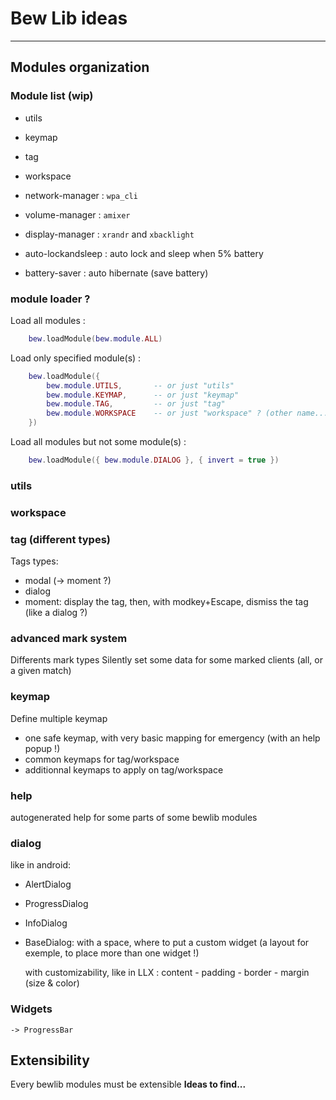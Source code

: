 # Bew Lib ideas

------------------------------------------------------------------------------------------

## Modules organization

### Module list (wip)

- utils
- keymap
- tag
- workspace



- network-manager : `wpa_cli`
- volume-manager : `amixer`
- display-manager : `xrandr` and `xbacklight`


- auto-lockandsleep : auto lock and sleep when 5% battery
- battery-saver : auto hibernate (save battery)




### module loader ?


Load all modules :

```lua
	bew.loadModule(bew.module.ALL)
```

Load only specified module(s) :

```lua
	bew.loadModule({
		bew.module.UTILS,		-- or just "utils"
		bew.module.KEYMAP,		-- or just "keymap"
		bew.module.TAG,			-- or just "tag"
		bew.module.WORKSPACE	-- or just "workspace" ? (other name...)
	})
```

Load all modules but not some module(s) :

```lua
	bew.loadModule({ bew.module.DIALOG }, { invert = true })
```



### utils



### workspace



### tag (different types)


Tags types:
* modal (-> moment ?)
* dialog
* moment: display the tag, then, with modkey+Escape, dismiss the tag (like a dialog ?)


### advanced mark system

Differents mark types
Silently set some data for some marked clients (all, or a given match)



### keymap

Define multiple keymap
 - one safe keymap, with very basic mapping for emergency (with an help popup !)
 - common keymaps for tag/workspace
 - additionnal keymaps to apply on tag/workspace



### help

autogenerated help for some parts of some bewlib modules


### dialog

like in android:
* AlertDialog
* ProgressDialog
* InfoDialog
* BaseDialog: with a space, where to put a custom widget (a layout for exemple, to place more than one widget !)

	with customizability, like in LLX : content - padding - border - margin (size & color)




### Widgets

	-> ProgressBar





## Extensibility

Every bewlib modules must be extensible
**Ideas to find...**
